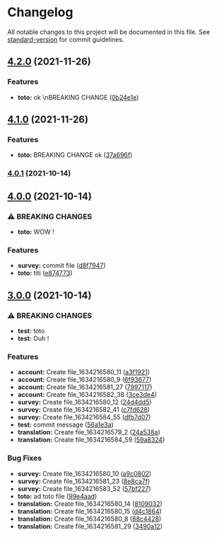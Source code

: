 # Changelog

All notable changes to this project will be documented in this file. See [standard-version](https://github.com/conventional-changelog/standard-version) for commit guidelines.

## [4.2.0](https://github.com/imip/commitizen/compare/v4.1.0...v4.2.0) (2021-11-26)


### Features

* **toto:** ok \nBREAKING CHANGE ([0b24e1e](https://github.com/imip/commitizen/commit/0b24e1e9d4e0bbc6184b31f6b2d94eced57d962d))

## [4.1.0](https://github.com/imip/commitizen/compare/v4.0.0...v4.1.0) (2021-11-26)


### Features

* **toto:** BREAKING CHANGE ok ([37a696f](https://github.com/imip/commitizen/commit/37a696f840bc1d66dd306eda6599dab5476b9e49))

### [4.0.1](https://github.com/imip/commitizen/compare/v4.0.0...v4.0.1) (2021-10-14)

## [4.0.0](https://github.com/imip/commitizen/compare/v3.0.0...v4.0.0) (2021-10-14)


### ⚠ BREAKING CHANGES

* **toto:** WOW !

### Features

* **survey:** commit file ([d8f7947](https://github.com/imip/commitizen/commit/d8f7947afb987802023c3b1b745ede0f2b6d4e10))
* **toto:** titi ([e874773](https://github.com/imip/commitizen/commit/e8747738404ca09fa3256e4a0e90144fedf58fda))

## [3.0.0](https://github.com/imip/commitizen/compare/v1.4.0...v3.0.0) (2021-10-14)


### ⚠ BREAKING CHANGES

* **test:** toto
* **test:** Ouh !

### Features

* **account:** Create file_1634216580_11 ([a3f1921](https://github.com/imip/commitizen/commit/a3f19213673565178b45e4dc60555bd4b714a8fe))
* **account:** Create file_1634216580_9 ([6f93677](https://github.com/imip/commitizen/commit/6f9367717585d6ebbfae1dc40b09799eaf1d82b6))
* **account:** Create file_1634216581_27 ([7997117](https://github.com/imip/commitizen/commit/7997117d79d1fea5a3bea8b5d9e09b7af4642430))
* **account:** Create file_1634216582_38 ([3ce3de4](https://github.com/imip/commitizen/commit/3ce3de412b4dbb84cb7869d6feb4c1d5513e29f5))
* **survey:** Create file_1634216580_12 ([24d4dd5](https://github.com/imip/commitizen/commit/24d4dd5e8c25c6e7f8ca3d1adc48854f4b72ab16))
* **survey:** Create file_1634216582_41 ([c7fd628](https://github.com/imip/commitizen/commit/c7fd628d6ffa933ee69a717cbcd5c5cf6c38e717))
* **survey:** Create file_1634216584_55 ([dfb7d07](https://github.com/imip/commitizen/commit/dfb7d0705d93227dc99bfe8d157f313bb88735dd))
* **test:** commit message ([56a1e3a](https://github.com/imip/commitizen/commit/56a1e3aa28a92795a6b8604d3c50a734584ac1ab))
* **translation:** Create file_1634216579_2 ([24a538a](https://github.com/imip/commitizen/commit/24a538a1e4abce5101f23cc050e4360063fbba8d))
* **translation:** Create file_1634216584_59 ([59a8324](https://github.com/imip/commitizen/commit/59a832415f1e318af17e8ab45dae83523f491535))


### Bug Fixes

* **survey:** Create file_1634216580_10 ([a9c0802](https://github.com/imip/commitizen/commit/a9c0802b2573bc18c372d829e58e2954c7266417))
* **survey:** Create file_1634216581_23 ([8e8ca7f](https://github.com/imip/commitizen/commit/8e8ca7f0f39e57eefd6772aae7a6be1efd85b997))
* **survey:** Create file_1634216583_52 ([57bf227](https://github.com/imip/commitizen/commit/57bf227cbbe2cff4c10959b26bff6096eeb99676))
* **toto:** ad toto file ([99e4aad](https://github.com/imip/commitizen/commit/99e4aadae655f53d9bc0480b91d13525e0e90e4f))
* **translation:** Create file_1634216580_14 ([8109032](https://github.com/imip/commitizen/commit/810903256cd8cdd9debd9d411855763a49e99080))
* **translation:** Create file_1634216580_15 ([d4c1864](https://github.com/imip/commitizen/commit/d4c18646c2b9b524ef9c9549dfb76bc9256d768d))
* **translation:** Create file_1634216580_8 ([88c4428](https://github.com/imip/commitizen/commit/88c4428922a838f78f2ade897944503a09593186))
* **translation:** Create file_1634216581_29 ([3490a12](https://github.com/imip/commitizen/commit/3490a12a330f3afe0d12cf01cb4a088dab37eeeb))
